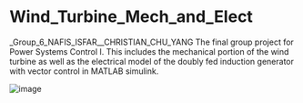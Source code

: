 # Wind_Turbine_Mech_and_Elect
_Group_6_NAFIS_ISFAR__CHRISTIAN_CHU_YANG
The final group project for Power Systems Control I. This includes the mechanical portion of the wind turbine as well as the electrical model of the doubly fed induction generator with vector control in MATLAB simulink.

![image](https://github.com/user-attachments/assets/5cfa9844-8947-471a-b18c-e0ee8c434959)
